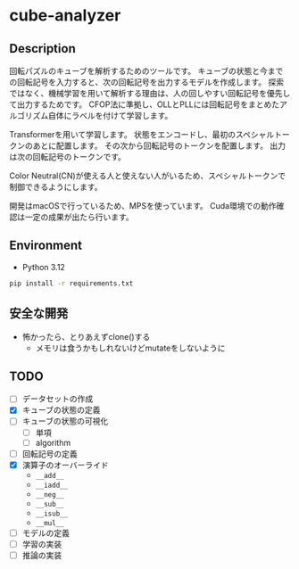 # cube-analyzer

## Description
回転パズルのキューブを解析するためのツールです。
キューブの状態と今までの回転記号を入力すると、次の回転記号を出力するモデルを作成します。
探索ではなく、機械学習を用いて解析する理由は、人の回しやすい回転記号を優先して出力するためです。
CFOP法に準拠し、OLLとPLLには回転記号をまとめたアルゴリズム自体にラベルを付けて学習します。

Transformerを用いて学習します。
状態をエンコードし、最初のスペシャルトークンのあとに配置します。
その次から回転記号のトークンを配置します。
出力は次の回転記号のトークンです。

Color Neutral(CN)が使える人と使えない人がいるため、スペシャルトークンで制御できるようにします。

開発はmacOSで行っているため、MPSを使っています。
Cuda環境での動作確認は一定の成果が出たら行います。

## Environment
- Python 3.12

```bash
pip install -r requirements.txt
```

## 安全な開発
- 怖かったら、とりあえずclone()する
	- メモリは食うかもしれないけどmutateをしないように

## TODO
- [ ] データセットの作成
- [x] キューブの状態の定義
- [ ] キューブの状態の可視化
	- [ ] 単項
	- [ ] algorithm
- [ ] 回転記号の定義
- [x] 演算子のオーバーライド
	- `__add__`
	- `__iadd__`
	- `__neg__`
	- `__sub__`
	- `__isub__`
	- `__mul__`
- [ ] モデルの定義
- [ ] 学習の実装
- [ ] 推論の実装
